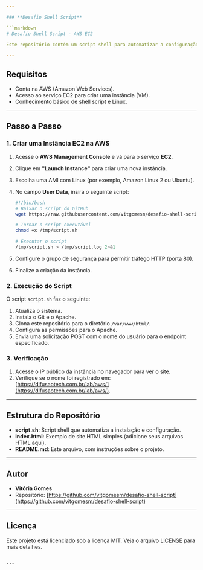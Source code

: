 ```yaml
---

### **Desafio Shell Script**

```markdown
# Desafio Shell Script - AWS EC2

Este repositório contém um script shell para automatizar a configuração de uma instância EC2 na AWS. O script instala o servidor web Apache, clona este repositório para servir um site HTML simples e envia uma solicitação POST para registrar o nome do usuário.

---
```


## Requisitos

- Conta na AWS (Amazon Web Services).
- Acesso ao serviço EC2 para criar uma instância (VM).
- Conhecimento básico de shell script e Linux.

---

## Passo a Passo

### 1. Criar uma Instância EC2 na AWS
1. Acesse o **AWS Management Console** e vá para o serviço **EC2**.
2. Clique em **"Launch Instance"** para criar uma nova instância.
3. Escolha uma AMI com Linux (por exemplo, Amazon Linux 2 ou Ubuntu).
4. No campo **User Data**, insira o seguinte script:

   ```bash
   #!/bin/bash
   # Baixar o script do GitHub
   wget https://raw.githubusercontent.com/vitgomesm/desafio-shell-script/main/script.sh -O /tmp/script.sh

   # Tornar o script executável
   chmod +x /tmp/script.sh

   # Executar o script
   /tmp/script.sh > /tmp/script.log 2>&1
   ```

5. Configure o grupo de segurança para permitir tráfego HTTP (porta 80).
6. Finalize a criação da instância.

### 2. Execução do Script
O script `script.sh` faz o seguinte:
1. Atualiza o sistema.
2. Instala o Git e o Apache.
3. Clona este repositório para o diretório `/var/www/html/`.
4. Configura as permissões para o Apache.
5. Envia uma solicitação POST com o nome do usuário para o endpoint especificado.

### 3. Verificação
1. Acesse o IP público da instância no navegador para ver o site.
2. Verifique se o nome foi registrado em: [https://difusaotech.com.br/lab/aws/](https://difusaotech.com.br/lab/aws/).

---

## Estrutura do Repositório

- **script.sh**: Script shell que automatiza a instalação e configuração.
- **index.html**: Exemplo de site HTML simples (adicione seus arquivos HTML aqui).
- **README.md**: Este arquivo, com instruções sobre o projeto.

---

## Autor

- **Vitória Gomes**
- Repositório: [https://github.com/vitgomesm/desafio-shell-script](https://github.com/vitgomesm/desafio-shell-script)

---

## Licença
Este projeto está licenciado sob a licença MIT. Veja o arquivo [LICENSE](LICENSE) para mais detalhes.
```

---

